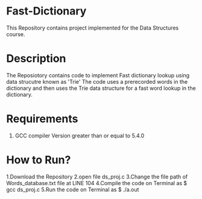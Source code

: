 # Fast-Dictionary
This Repository contains project implemented for the Data Structures course.

# Description
The Reposiotory contains code to implement Fast dictionary lookup using data strucutre known as 'Trie'
The code uses a prerecorded words in the dictionary and then uses the Trie data structure for a fast word lookup in the dictionary.

# Requirements
1. GCC compiler Version greater than or equal to 5.4.0

# How to Run?
1.Download the Repository
2.open file ds_proj.c
3.Change the file path of Words_database.txt file at LINE 104
4.Compile the code on Terminal as   $ gcc ds_proj.c 
5.Run the code on Terminal as   $ ./a.out


